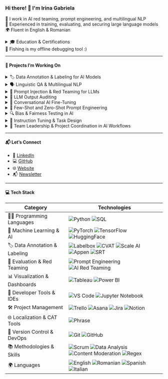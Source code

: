 <h3>Hi there! 👋 I'm Irina Gabriela</h3>

🧠 I work in AI red teaming, prompt engineering, and multilingual NLP  
📌 Experienced in training, evaluating, and securing large language models  
🌍 Fluent in English & Romanian

<details>
  <summary>🎓 Education & Certifications</summary>
  <br>

- 🎓 Bachelor's Degree in **Business Administration**  
- 🛡️ Associate's Degree in **Cybersecurity**  

I’ve also completed a wide range of specialized courses and professional certifications in:

- 🤖 Artificial Intelligence (AI), Machine Learning (ML), and Deep Learning  
- 📊 Data Science, Data Analytics, and Data Literacy  
- 🧾 Data Storytelling & Data Visualization  
- 🏅 Professional Certificates and Badges from:
  - Meta  
  - IBM  
  - Google  
  - Microsoft  
  - Atlassian  

🔗 View my certificates here: [gabrielacotoara.com/certificates](https://gabrielacotoara.com/certificates)

</details>

</details>
🎣 Fishing is my offline debugging tool :)

---

<h4>🚀 Projects I’m Working On</h4>

<details>
  <summary>🏷️ Data Annotation & Labeling for AI Models</summary>
  <br>
  Annotating and labeling text, audio, and image data to train and validate machine learning models across domains.
</details>

<details>
  <summary>🗣️ Linguistic QA & Multilingual NLP</summary>
  <br>
  Supporting AI model performance through grammar evaluation, localization testing, and cross-language alignment.
</details>

<details>
  <summary>🔐 Prompt Injection & Red Teaming for LLMs</summary>
  <br>
  Crafting adversarial prompts to test model security, detect jailbreak vulnerabilities, and assess safety boundaries.
</details>

<details>
  <summary>🧪 LLM Output Auditing</summary>
  <br>
  Evaluating model responses for harmful content, factual errors, repetition, and instruction-following accuracy.
</details>

<details>
  <summary>💬 Conversational AI Fine-Tuning</summary>
  <br>
  Reviewing chatbot dialogue quality for tone, clarity, empathy, and human-likeness in customer-facing use cases.
</details>

<details>
  <summary>🧠 Few-Shot and Zero-Shot Prompt Engineering</summary>
  <br>
  Designing optimized prompts for downstream NLP tasks using minimal examples, improving model adaptability.
</details>

<details>
  <summary>🔍 Bias & Fairness Testing in AI</summary>
  <br>
  Conducting evaluations to identify and reduce bias across gender, ethnicity, and language in AI outputs.
</details>

<details>
  <summary>🧾 Instruction Tuning & Task Design</summary>
  <br>
  Writing and curating high-quality datasets for supervised instruction tuning across diverse tasks and model sizes.
</details>

<details>
  <summary>👥 Team Leadership & Project Coordination in AI Workflows</summary>
  <br>
 I guide small teams, assign tasks, and ensure high-quality results across AI projects.
</details>
  

---

<h4>📬 Let’s Connect</h4>

- 💼 [LinkedIn](https://linkedin.com/in/gabrielacotoaraybarra)  
- 💻 [GitHub](https://github.com/gabrielacotoara)
- 🌐 [Website](https://gabrielacotoara.com)
- 📬 [Newsletter](https://freelancepulse-ai.beehiiv.com/)

 ---


<h4>💻 Tech Stack</h4>
  
**Category**              | **Technologies**                                                                                                                                     |
|---------------------------|------------------------------------------------------------------------------------------------------------------------------------------------------|
| 🧑‍💻 Programming Languages     | ![Python](https://img.shields.io/badge/Python-Intermediate-blue?style=for-the-badge&logo=python&logoColor=white) ![SQL](https://img.shields.io/badge/SQL-4479A1?style=for-the-badge&logo=sqlite&logoColor=white) |
| 🧠 Machine Learning & AI     | ![PyTorch](https://img.shields.io/badge/PyTorch-EE4C2C?style=for-the-badge&logo=pytorch&logoColor=white) ![TensorFlow](https://img.shields.io/badge/TensorFlow-FF6F00?style=for-the-badge&logo=tensorflow&logoColor=white) ![HuggingFace](https://img.shields.io/badge/HuggingFace-FFD21F?style=for-the-badge&logo=huggingface&logoColor=black) |
| 🏷️ Data Annotation & Labeling | ![Labelbox](https://img.shields.io/badge/Labelbox-0052CC?style=for-the-badge) ![CVAT](https://img.shields.io/badge/CVAT-FF9E0F?style=for-the-badge) ![Scale AI](https://img.shields.io/badge/ScaleAI-black?style=for-the-badge) ![Appen](https://img.shields.io/badge/Appen-EC1C24?style=for-the-badge) ![SRT](https://img.shields.io/badge/SRT-0066CC?style=for-the-badge) |
| 🧪 Evaluation & Red Teaming | ![Prompt Engineering](https://img.shields.io/badge/Prompt%20Engineering-critical?style=for-the-badge&logo=openai) ![AI Red Teaming](https://img.shields.io/badge/AI%20Red%20Teaming-red?style=for-the-badge&logo=security) |
| 📊 Visualization & Dashboards | ![Tableau](https://img.shields.io/badge/Tableau-E97627?style=for-the-badge&logo=tableau&logoColor=white) ![Power BI](https://img.shields.io/badge/Power%20BI-F2C811?style=for-the-badge&logo=powerbi&logoColor=black) |
| 🧰 Developer Tools & IDEs | ![VS Code](https://img.shields.io/badge/VS%20Code-007ACC?style=for-the-badge&logo=visualstudiocode&logoColor=white) ![Jupyter Notebook](https://img.shields.io/badge/Jupyter-F37626?style=for-the-badge&logo=jupyter&logoColor=white) |
| 🛠️ Project Management      | ![Trello](https://img.shields.io/badge/Trello-0052CC?style=for-the-badge&logo=trello&logoColor=white) ![Asana](https://img.shields.io/badge/Asana-273347?style=for-the-badge&logo=asana&logoColor=white) ![Jira](https://img.shields.io/badge/Jira-0052CC?style=for-the-badge&logo=jira&logoColor=white) ![Notion](https://img.shields.io/badge/Notion-000000?style=for-the-badge&logo=notion&logoColor=white) |
| 🌐 Localization & CAT Tools | ![Phrase](https://img.shields.io/badge/Phrase-CAT_Tool-00C2FF?style=for-the-badge) |
| 🔁 Version Control & DevOps  | ![Git](https://img.shields.io/badge/Git-F05032?style=for-the-badge&logo=git&logoColor=white) ![GitHub](https://img.shields.io/badge/GitHub-181717?style=for-the-badge&logo=github&logoColor=white) |
| 📚 Methodologies & Skills   | ![Scrum](https://img.shields.io/badge/Scrum%20Master-certified-brightgreen?style=for-the-badge) ![Data Analysis](https://img.shields.io/badge/Data_Analysis-3366CC?style=for-the-badge) ![Content Moderation](https://img.shields.io/badge/Content%20Moderation-orange?style=for-the-badge) ![Regex](https://img.shields.io/badge/Regex-FFA500?style=for-the-badge) |
| 🌍 Languages                | ![English](https://img.shields.io/badge/English-Native-lightgrey?style=for-the-badge) ![Romanian](https://img.shields.io/badge/Romanian-Native-lightgrey?style=for-the-badge) ![Spanish](https://img.shields.io/badge/Spanish-Limited_Proficiency-lightgrey?style=for-the-badge) ![Italian](https://img.shields.io/badge/Italian-Limited_Proficiency-lightgrey?style=for-the-badge) |

